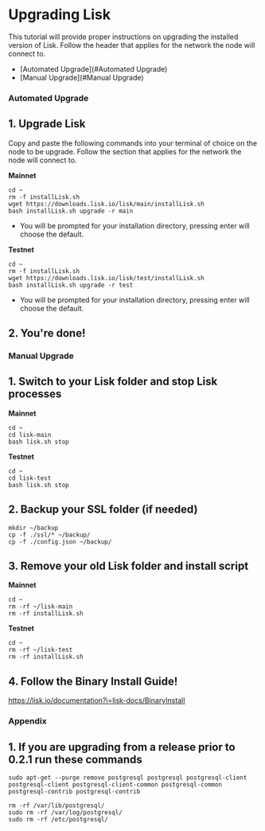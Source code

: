 # Upgrading Lisk

This tutorial will provide proper instructions on upgrading the installed version of Lisk. Follow the header that applies for the network the node will connect to.

- [Automated Upgrade](#Automated Upgrade)
- [Manual Upgrade](#Manual Upgrade)

### Automated Upgrade

## 1. Upgrade Lisk

Copy and paste the following commands into your terminal of choice on the node to be upgrade. Follow the section that applies for the network the node will connect to.

**Mainnet**

```text
cd ~
rm -f installLisk.sh
wget https://downloads.lisk.io/lisk/main/installLisk.sh
bash installLisk.sh upgrade -r main
```

 * You will be prompted for your installation directory, pressing enter will choose the default.

**Testnet**

```text
cd ~
rm -f installLisk.sh
wget https://downloads.lisk.io/lisk/test/installLisk.sh
bash installLisk.sh upgrade -r test
```
 * You will be prompted for your installation directory, pressing enter will choose the default.


## 2. You're done!

### Manual Upgrade

## 1. Switch to your Lisk folder and stop Lisk processes

**Mainnet**

```text
cd ~
cd lisk-main
bash lisk.sh stop
```

**Testnet**
```text
cd ~
cd lisk-test
bash lisk.sh stop
```

## 2. Backup your SSL folder (if needed)

```text
mkdir ~/backup
cp -f ./ssl/* ~/backup/
cp -f ./config.json ~/backup/
```

## 3. Remove your old Lisk folder and install script

**Mainnet**
```text
cd ~
rm -rf ~/lisk-main
rm -rf installLisk.sh
```

**Testnet**
```text
cd ~
rm -rf ~/lisk-test
rm -rf installLisk.sh
```

## 4. Follow the Binary Install Guide!

https://lisk.io/documentation?i=lisk-docs/BinaryInstall


### Appendix

## 1. If you are upgrading from a release prior to 0.2.1 run these commands

```text
sudo apt-get --purge remove postgresql postgresql postgresql-client postgresql-client postgresql-client-common postgresql-common postgresql-contrib postgresql-contrib

rm -rf /var/lib/postgresql/
sudo rm -rf /var/log/postgresql/
sudo rm -rf /etc/postgresql/
```
